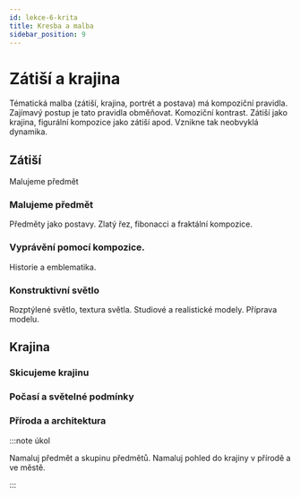 ```yaml
---
id: lekce-6-krita
title: Kresba a malba
sidebar_position: 9
---
```


# Zátiší a krajina
Tématická malba (zátiší, krajina, portrét a postava) má kompoziční pravidla. Zajímavý postup je tato pravidla obměňovat. Komoziční kontrast. Zátiší jako krajina, figurální kompozice jako zátiší apod. Vznikne tak neobvyklá dynamika.

## Zátiší
Malujeme předmět
### Malujeme předmět
Předměty jako postavy. Zlatý řez, fibonacci a fraktální kompozice.
### Vyprávění pomocí kompozice.
Historie a emblematika.
### Konstruktivní světlo
Rozptýlené světlo, textura světla. Studiové a realistické modely. Příprava modelu.

## Krajina
### Skicujeme krajinu
### Počasí a světelné podmínky
### Příroda a architektura




:::note úkol

Namaluj předmět a skupinu předmětů. Namaluj pohled do krajiny v přírodě a ve městě.

:::
